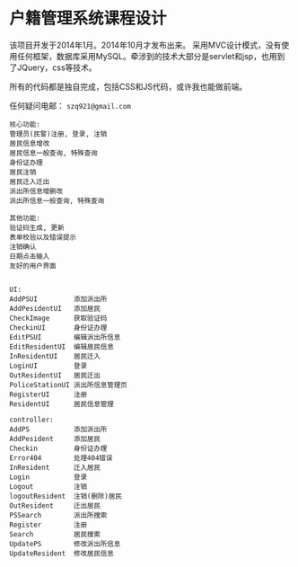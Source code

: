 户籍管理系统课程设计
===

该项目开发于2014年1月。2014年10月才发布出来。
采用MVC设计模式，没有使用任何框架，数据库采用MySQL。牵涉到的技术大部分是servlet和jsp，也用到了JQuery，css等技术。

所有的代码都是独自完成，包括CSS和JS代码，或许我也能做前端。

任何疑问电邮： `szq921@gmail.com`

	核心功能:
	管理员(民警)注册, 登录, 注销
	居民信息增改
	居民信息一般查询, 特殊查询
	身份证办理
	居民注销
	居民迁入迁出
	派出所信息增删改
	派出所信息一般查询, 特殊查询
	
	其他功能:
	验证码生成, 更新
	表单校验以及错误提示
	注销确认
	日期点击输入
	友好的用户界面
	
	
	UI:
	AddPSUI			添加派出所
	AddPesidentUI	添加居民
	CheckImage		获取验证码
	CheckinUI		身份证办理
	EditPSUI		编辑派出所信息
	EditResidentUI	编辑居民信息
	InResidentUI	居民迁入
	LoginUI			登录
	OutResidentUI	居民迁出
	PoliceStationUI 派出所信息管理页
	RegisterUI		注册
	ResidentUI		居民信息管理
	
	controller:
	AddPS			添加派出所
	AddPesident		添加居民
	Checkin			身份证办理
	Error404		处理404错误
	InResident		迁入居民
	Login			登录
	Logout			注销
	logoutResident	注销(删除)居民
	OutResident		迁出居民
	PSSearch		派出所搜索
	Register		注册
	Search			居民搜索
	UpdatePS		修改派出所信息
	UpdateResident	修改居民信息